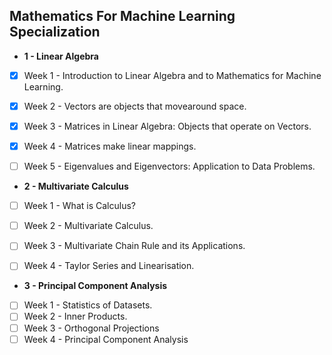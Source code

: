 ## Mathematics For Machine Learning Specialization

- **1 - Linear Algebra**
- [x] Week 1 - Introduction to Linear Algebra and to Mathematics for Machine Learning.
- [x] Week 2 - Vectors are objects that movearound space. 
- [x] Week 3 - Matrices in Linear Algebra: Objects that operate on Vectors.
- [x] Week 4 - Matrices make linear mappings.
- [ ] Week 5 - Eigenvalues and Eigenvectors: Application to Data Problems.
     
     
- **2 - Multivariate Calculus**
- [ ] Week 1 - What is Calculus?
- [ ] Week 2 - Multivariate Calculus.
- [ ] Week 3 - Multivariate Chain Rule and its Applications.
- [ ] Week 4 - Taylor Series and Linearisation.


- **3 - Principal Component Analysis**
- [ ] Week 1 - Statistics of Datasets.
- [ ] Week 2 - Inner Products.
- [ ] Week 3 - Orthogonal Projections
- [ ] Week 4 - Principal Component Analysis
